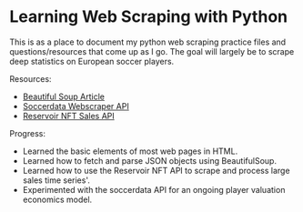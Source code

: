# Learning Web Scraping with Python

This is as a place to document my python web scraping practice files and questions/resources that come up as I go. The goal will largely be to scrape deep statistics on European soccer players.

Resources:

- [Beautiful Soup Article](https://realpython.com/beautiful-soup-web-scraper-python/#step-1-inspect-your-data-source)
- [Soccerdata Webscraper API](https://soccerdata.readthedocs.io/en/latest/reference/fbref.html#soccerdata.FBref.read_player_season_stats)
- [Reservoir NFT Sales API](https://reservoir.tools/)


Progress:
- Learned the basic elements of most web pages in HTML.
- Learned how to fetch and parse JSON objects using BeautifulSoup.
- Learned how to use the Reservoir NFT API to scrape and process large sales time series'.
- Experimented with the soccerdata API for an ongoing player valuation economics model.
